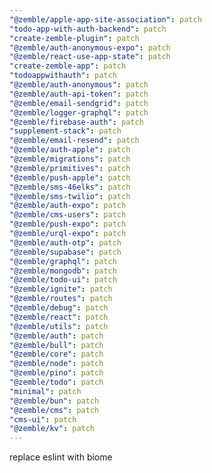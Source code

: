 ```yaml
---
"@zemble/apple-app-site-association": patch
"todo-app-with-auth-backend": patch
"create-zemble-plugin": patch
"@zemble/auth-anonymous-expo": patch
"@zemble/react-use-app-state": patch
"create-zemble-app": patch
"todoappwithauth": patch
"@zemble/auth-anonymous": patch
"@zemble/auth-api-token": patch
"@zemble/email-sendgrid": patch
"@zemble/logger-graphql": patch
"@zemble/firebase-auth": patch
"supplement-stack": patch
"@zemble/email-resend": patch
"@zemble/auth-apple": patch
"@zemble/migrations": patch
"@zemble/primitives": patch
"@zemble/push-apple": patch
"@zemble/sms-46elks": patch
"@zemble/sms-twilio": patch
"@zemble/auth-expo": patch
"@zemble/cms-users": patch
"@zemble/push-expo": patch
"@zemble/urql-expo": patch
"@zemble/auth-otp": patch
"@zemble/supabase": patch
"@zemble/graphql": patch
"@zemble/mongodb": patch
"@zemble/todo-ui": patch
"@zemble/ignite": patch
"@zemble/routes": patch
"@zemble/debug": patch
"@zemble/react": patch
"@zemble/utils": patch
"@zemble/auth": patch
"@zemble/bull": patch
"@zemble/core": patch
"@zemble/node": patch
"@zemble/pino": patch
"@zemble/todo": patch
"minimal": patch
"@zemble/bun": patch
"@zemble/cms": patch
"cms-ui": patch
"@zemble/kv": patch
---
```


replace eslint with biome
